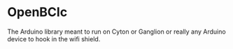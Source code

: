 # OpenBCIc
The Arduino library meant to run on Cyton or Ganglion or really any Arduino device to hook in the wifi shield.
